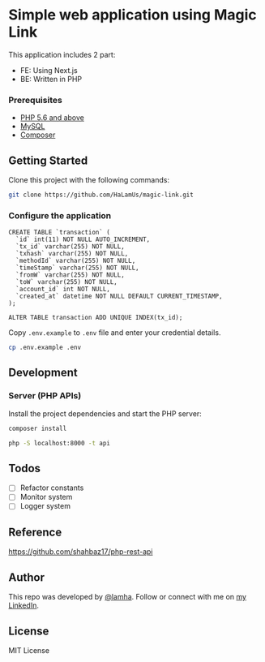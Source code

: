 # Simple web application using Magic Link

This application includes 2 part:
- FE: Using Next.js
- BE: Written in PHP 

### Prerequisites

- [PHP 5.6 and above](https://www.php.net/downloads.php)
- [MySQL](https://www.mysql.com/downloads/)
- [Composer](http://getcomposer.org/)

## Getting Started

Clone this project with the following commands:

```bash
git clone https://github.com/HaLamUs/magic-link.git
```

### Configure the application

```
CREATE TABLE `transaction` (
  `id` int(11) NOT NULL AUTO_INCREMENT,
  `tx_id` varchar(255) NOT NULL,
  `txhash` varchar(255) NOT NULL,
  `methodId` varchar(255) NOT NULL,
  `timeStamp` varchar(255) NOT NULL,
  `fromW` varchar(255) NOT NULL,
  `toW` varchar(255) NOT NULL,
  `account_id` int NOT NULL,
  `created_at` datetime NOT NULL DEFAULT CURRENT_TIMESTAMP,
);

ALTER TABLE transaction ADD UNIQUE INDEX(tx_id);

```

Copy `.env.example` to `.env` file and enter your credential details.

```bash
cp .env.example .env
```
## Development

### Server (PHP APIs)

Install the project dependencies and start the PHP server:


```bash
composer install
```

```bash
php -S localhost:8000 -t api
```

## Todos
- [ ] Refactor constants
- [ ] Monitor system
- [ ] Logger system

## Reference
https://github.com/shahbaz17/php-rest-api

## Author

This repo was developed by [@lamha](https://github.com/HaLamUs). 
Follow or connect with me on [my LinkedIn](https://www.linkedin.com/in/lamhacs). 


## License

MIT License
